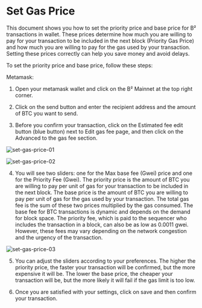 # Set Gas Price

This document shows you how to set the priority price and base price for B² transactions in wallet. These prices determine how much you are willing to pay for your transaction to be included in the next block (Priority Gas Price) and how much you are willing to pay for the gas used by your transaction. Setting these prices correctly can help you save money and avoid delays.

To set the priority price and base price, follow these steps:

Metamask:

1. Open your metamask wallet and click on the B² Mainnet at the top right corner.

2. Click on the send button and enter the recipient address and the amount of BTC you want to send.

3. Before you confirm your transaction, click on the Estimated fee edit button (blue button) next to Edit gas fee page, and then click on the Advanced to the gas fee section. 

![set-gas-price-01](https://quicknode.quicknode-ipfs.com/ipfs/QmfPdcszGgtkSC5DVW1Gu5cXHp2uuHFv5fKJjspPvNjh2t)

![set-gas-price-02](https://quicknode.quicknode-ipfs.com/ipfs/QmV97FWpSi7U7DLFaxLmU9hEFPLNAaiWKZk1fZr7B9NxUR)

4. You will see two sliders: one for the Max base fee (Gwei) price and one for the Priority Fee (Gwei). The priority price is the amount of BTC you are willing to pay per unit of gas for your transaction to be included in the next block. The base price is the amount of BTC you are willing to pay per unit of gas for the gas used by your transaction. The total gas fee is the sum of these two prices multiplied by the gas consumed. The base fee for BTC transactions is dynamic and depends on the demand for block space. The priority fee, which is paid to the sequencer who includes the transaction in a block, can also be as low as 0.0011 gwei. However, these fees may vary depending on the network congestion and the urgency of the transaction.

![set-gas-price-03](https://quicknode.quicknode-ipfs.com/ipfs/QmQe6spWbyRXAZwwqJrLAuzrJkoRK4YkpND8ytfjLK2mUf)

5. You can adjust the sliders according to your preferences. The higher the priority price, the faster your transaction will be confirmed, but the more expensive it will be. The lower the base price, the cheaper your transaction will be, but the more likely it will fail if the gas limit is too low.

6. Once you are satisfied with your settings, click on save and then confirm your transaction.
